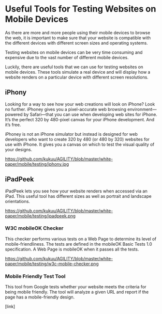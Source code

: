 
# Useful Tools for Testing Websites on Mobile Devices


As there are more and more people using their mobile devices to browse the web, it is important to make sure that your website is compatible with the different devices with different screen sizes and operating systems.

Testing websites on mobile devices can be very time consuming and expensive due to the vast number of different mobile devices.

Luckily, there are useful tools that we can use for testing websites on mobile devices. These tools simulate a real device and will display how a website renders on a particular device with different screen resolutions.

## iPhony

Looking for a way to see how your web creations will look on iPhone? Look no further. iPhoney gives you a pixel-accurate web browsing environment—powered by Safari—that you can use when developing web sites for iPhone. It’s the perfect 320 by 480-pixel canvas for your iPhone development. And it’s free.

iPhoney is not an iPhone simulator but instead is designed for web developers who want to create 320 by 480 (or 480 by 320) websites for use with iPhone. It gives you a canvas on which to test the visual quality of your designs.

https://github.com/kukuu/AGILITY/blob/master/white-paper/mobile/testing/iphony.jpg

## iPadPeek

iPadPeek lets you see how your website renders when accessed via an iPad. This useful tool has different sizes as well as portrait and landscape orientations.

https://github.com/kukuu/AGILITY/blob/master/white-paper/mobile/testing/ipadpeek.png

### W3C mobileOK Checker

This checker performs various tests on a Web Page to determine its level of mobile-friendliness. The tests are defined in the mobileOK Basic Tests 1.0 specification. A Web Page is mobileOK when it passes all the tests.

https://github.com/kukuu/AGILITY/blob/master/white-paper/mobile/testing/w3c-mobile-checker.png


### Mobile Friendly Test Tool

This tool from Google tests whether your website meets the criteria for being mobile friendly. The tool will analyze a given URL and report if the page has a mobile-friendly design.

[link]



